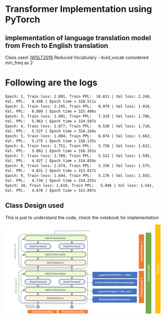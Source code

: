 # Transformer Implementation using PyTorch

## implementation of language translation model from Frech to English translation

Class used: [IWSLT2016](https://pytorch.org/text/stable/datasets.html#id17)
Reduced Vocabulary - buld_vocab considered min_freq as 2

# Following are the logs

```
Epoch: 1, Train loss: 2.891, Train PPL:  18.011 | Val loss: 2.246, Val. PPL:   9.448 | Epoch time = 328.511s
Epoch: 2, Train loss: 2.195, Train PPL:   8.979 | Val loss: 1.918, Val. PPL:   6.809 | Epoch time = 325.406s
Epoch: 3, Train loss: 1.991, Train PPL:   7.319 | Val loss: 1.786, Val. PPL:   5.963 | Epoch time = 324.587s
Epoch: 4, Train loss: 1.877, Train PPL:   6.536 | Val loss: 1.710, Val. PPL:   5.527 | Epoch time = 324.164s
Epoch: 5, Train loss: 1.804, Train PPL:   6.074 | Val loss: 1.663, Val. PPL:   5.275 | Epoch time = 318.135s
Epoch: 6, Train loss: 1.751, Train PPL:   5.758 | Val loss: 1.622, Val. PPL:   5.062 | Epoch time = 316.352s
Epoch: 7, Train loss: 1.709, Train PPL:   5.522 | Val loss: 1.595, Val. PPL:   4.927 | Epoch time = 314.859s
Epoch: 8, Train loss: 1.674, Train PPL:   5.336 | Val loss: 1.575, Val. PPL:   4.831 | Epoch time = 313.817s
Epoch: 9, Train loss: 1.644, Train PPL:   5.176 | Val loss: 1.555, Val. PPL:   4.734 | Epoch time = 314.255s
Epoch: 10, Train loss: 1.619, Train PPL:   5.046 | Val loss: 1.541, Val. PPL:   4.670 | Epoch time = 313.097s

```

## Class Design used


This is just to understand the code, check the notebook for implementation

![image](./Transformer.PNG)

